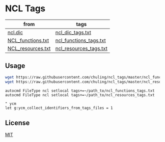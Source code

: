 # NCL Tags

|from|tags|
|---|---|
|[ncl.dic](http://www.ncl.ucar.edu/Applications/Files/ncl.dic)|[ncl_dic_tags.txt](./ncl_dic_tags.txt)|
|[NCL_functions.txt](https://github.com/aaronspring/ncl_lazy_vim/blob/master/.vim/NCL_functions.txt)|[ncl_functions_tags.txt](./ncl_functions_tags.txt)|
|[NCL_resources.txt](https://github.com/aaronspring/ncl_lazy_vim/blob/master/.vim/NCL_resources.txt)|[ncl_resources_tags.txt](./ncl_resources_tags.txt)|

## Usage

```bash
wget https://raw.githubusercontent.com/chuling/ncl_tags/master/ncl_functions_tags.txt
wget https://raw.githubusercontent.com/chuling/ncl_tags/master/ncl_resources_tags.txt
```

```viml
autocmd FileType ncl setlocal tags+=~/path_to/ncl_functions_tags.txt
autocmd FileType ncl setlocal tags+=~/path_to/ncl_resources_tags.txt

" ycm
let g:ycm_collect_identifiers_from_tags_files = 1
```

## License

[MIT](./LICENSE)
